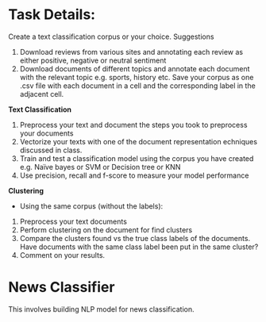 # Task Details:
Create a text classification corpus or your choice. Suggestions
1. Download reviews from various sites and annotating each review as either positive,
negative or neutral sentiment
2. Download documents of different topics and annotate each document with the relevant
topic e.g. sports, history etc.
Save your corpus as one .csv file with each document in a cell and the corresponding label in the
adjacent cell.

**Text Classification**
1. Preprocess your text and document the steps you took to preprocess your documents
2. Vectorize your texts with one of the document representation echniques discussed in class.
3. Train and test a classification model using the corpus you have created e.g. Naïve bayes or
SVM or Decision tree or KNN
4. Use precision, recall and f-score to measure your model performance

**Clustering**
- Using the same corpus (without the labels):
1. Preprocess your text documents
2. Perform clustering on the document for find clusters
3. Compare the clusters found vs the true class labels of the documents. Have documents with
the same class label been put in the same cluster?
4. Comment on your results.

# News Classifier
This involves building NLP model for news classification.
